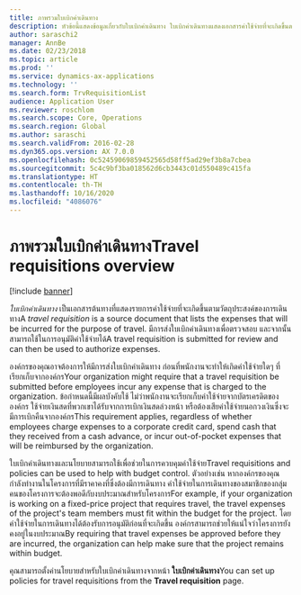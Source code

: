 ```yaml
---
title: ภาพรวมใบเบิกค่าเดินทาง
description: หัวข้อนี้แสดงข้อมูลเกี่ยวกับใบเบิกค่าเดินทาง ใบเบิกค่าเดินทางแสดงเอกสารค่าใช้จ่ายที่จะเกิดขึ้นตามวัตถุประสงค์ของการเดินทาง
author: saraschi2
manager: AnnBe
ms.date: 02/23/2018
ms.topic: article
ms.prod: ''
ms.service: dynamics-ax-applications
ms.technology: ''
ms.search.form: TrvRequisitionList
audience: Application User
ms.reviewer: roschlom
ms.search.scope: Core, Operations
ms.search.region: Global
ms.author: saraschi
ms.search.validFrom: 2016-02-28
ms.dyn365.ops.version: AX 7.0.0
ms.openlocfilehash: 0c52459069859452565d58ff5ad29ef3b8a7cbea
ms.sourcegitcommit: 5c4c9bf3ba018562d6cb3443c01d550489c415fa
ms.translationtype: HT
ms.contentlocale: th-TH
ms.lasthandoff: 10/16/2020
ms.locfileid: "4086076"
---
```

# <a name="travel-requisitions-overview"></a><span data-ttu-id="5ef94-104">ภาพรวมใบเบิกค่าเดินทาง</span><span class="sxs-lookup"><span data-stu-id="5ef94-104">Travel requisitions overview</span></span>

[!include [banner](../includes/banner.md)]

<span data-ttu-id="5ef94-105">*ใบเบิกค่าเดินทาง* เป็นเอกสารต้นทางที่แสดงรายการค่าใช้จ่ายที่จะเกิดขึ้นตามวัตถุประสงค์ของการเดินทาง</span><span class="sxs-lookup"><span data-stu-id="5ef94-105">A *travel requisition* is a source document that lists the expenses that will be incurred for the purpose of travel.</span></span> <span data-ttu-id="5ef94-106">มีการส่งใบเบิกค่าเดินทางเพื่อตรวจสอบ และจากนั้น สามารถใช้ในการอนุมัติค่าใช้จ่ายได้</span><span class="sxs-lookup"><span data-stu-id="5ef94-106">A travel requisition is submitted for review and can then be used to authorize expenses.</span></span>

<span data-ttu-id="5ef94-107">องค์กรของคุณอาจต้องการให้มีการส่งใบเบิกค่าเดินทาง ก่อนที่พนักงานจะทำให้เกิดค่าใช้จ่ายใดๆ ที่เรียกเก็บจากองค์กร</span><span class="sxs-lookup"><span data-stu-id="5ef94-107">Your organization might require that a travel requisition be submitted before employees incur any expense that is charged to the organization.</span></span> <span data-ttu-id="5ef94-108">ข้อกำหนดนี้มีผลบังคับใช้ ไม่ว่าพนักงานจะเรียกเก็บค่าใช้จ่ายจากบัตรเครดิตขององค์กร ใช้จ่ายเงินสดที่พวกเขาได้รับจากการเบิกเงินสดล่วงหน้า หรือต้องเสียค่าใช้จ่ายนอกวงเงินซึ่งจะมีการเบิกคืนจากองค์กร</span><span class="sxs-lookup"><span data-stu-id="5ef94-108">This requirement applies, regardless of whether employees charge expenses to a corporate credit card, spend cash that they received from a cash advance, or incur out-of-pocket expenses that will be reimbursed by the organization.</span></span>

<span data-ttu-id="5ef94-109">ใบเบิกค่าเดินทางและนโยบายสามารถใช้เพื่อช่วยในการควบคุมค่าใช้จ่าย</span><span class="sxs-lookup"><span data-stu-id="5ef94-109">Travel requisitions and policies can be used to help with budget control.</span></span> <span data-ttu-id="5ef94-110">ตัวอย่างเช่น หากองค์กรของคุณกำลังทำงานในโครงการที่มีราคาคงที่ซึ่งต้องมีการเดินทาง ค่าใช้จ่ายในการเดินทางของสมาชิกของกลุ่มคนของโครงการจะต้องพอดีกับงบประมาณสำหรับโครงการ</span><span class="sxs-lookup"><span data-stu-id="5ef94-110">For example, if your organization is working on a fixed-price project that requires travel, the travel expenses of the project's team members must fit within the budget for the project.</span></span> <span data-ttu-id="5ef94-111">โดยค่าใช้จ่ายในการเดินทางได้ต้องรับการอนุมัติก่อนที่จะเกิดขึ้น องค์กรสามารถช่วยให้แน่ใจว่าโครงการยังคงอยู่ในงบประมาณ</span><span class="sxs-lookup"><span data-stu-id="5ef94-111">By requiring that travel expenses be approved before they are incurred, the organization can help make sure that the project remains within budget.</span></span>

<span data-ttu-id="5ef94-112">คุณสามารถตั้งค่านโยบายสำหรับใบเบิกค่าเดินทางจากหน้า **ใบเบิกค่าเดินทาง**</span><span class="sxs-lookup"><span data-stu-id="5ef94-112">You can set up policies for travel requisitions from the **Travel requisition** page.</span></span>
